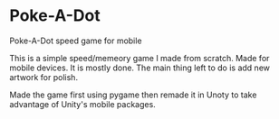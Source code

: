 # Poke-A-Dot
Poke-A-Dot speed game for mobile


This is a simple speed/memeory game I made from scratch.
Made for mobile devices.
It is mostly done. The main thing left to do is add new artwork for polish.

Made the game first using pygame then remade it in Unoty to take advantage of Unity's mobile packages.
